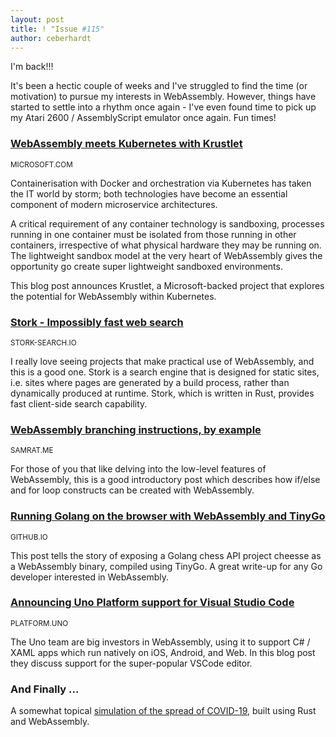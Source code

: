 ```yaml
---
layout: post
title: ! "Issue #115"
author: ceberhardt
---
```


I'm back!!!

It's been a hectic couple of weeks and I've struggled to find the time (or motivation) to pursue my interests in WebAssembly. However, things have started to settle into a rhythm once again - I've even found time to pick up my Atari 2600 / AssemblyScript emulator once again. Fun times!

### [WebAssembly meets Kubernetes with Krustlet](https://cloudblogs.microsoft.com/opensource/2020/04/07/announcing-krustlet-kubernetes-rust-kubelet-webassembly-wasm/)

<small>MICROSOFT.COM</small>

Containerisation with Docker and orchestration via Kubernetes has taken the IT world by storm; both technologies have become an essential component of modern microservice architectures.

A critical requirement of any container technology is sandboxing, processes running in one container must be isolated from those running in other containers, irrespective of what physical hardware they may be running on. The lightweight sandbox model at the very heart of WebAssembly gives the opportunity go create super lightweight sandboxed environments.

This blog post announces Krustlet, a Microsoft-backed project that explores the potential for WebAssembly within Kubernetes.

### [Stork - Impossibly fast web search](https://stork-search.net/)

<small>STORK-SEARCH.IO</small>

I really love seeing projects that make practical use of WebAssembly, and this is a good one. Stork is a search engine that is designed for static sites, i.e. sites where pages are generated by a build process, rather than dynamically produced at runtime. Stork, which is written in Rust, provides fast client-side search capability.

### [WebAssembly branching instructions, by example](https://samrat.me/posts/2020-03-29-webassembly-control-instr-examples/)

<small>SAMRAT.ME</small>

For those of you that like delving into the low-level features of WebAssembly, this is a good introductory post which describes how if/else and for loop constructs can be created with WebAssembly.

### [Running Golang on the browser with WebAssembly and TinyGo](https://marianogappa.github.io/software/2020/04/01/webassembly-tinygo-cheesse/)

<small>GITHUB.IO</small>

This post tells the story of exposing a Golang chess API project cheesse as a WebAssembly binary, compiled using TinyGo. A great write-up for any Go developer interested in WebAssembly.

### [Announcing Uno Platform support for Visual Studio Code](https://platform.uno/blog/announcing-uno-platform-support-for-visual-studio-code/)

<small>PLATFORM.UNO</small>

The Uno team are big investors in WebAssembly, using it to support C# / XAML apps which run natively on iOS, Android, and Web. In this blog post they discuss support for the super-popular VSCode editor.

### And Finally ...

A somewhat topical [simulation of the spread of COVID-19](https://twitter.com/ev_wilt/status/1242136082046685186), built using Rust and WebAssembly.